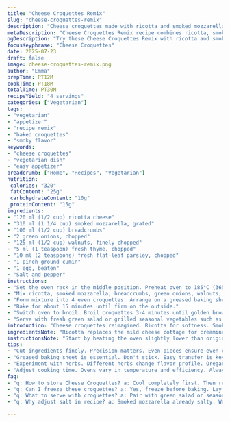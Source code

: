 ```yaml
---
title: "Cheese Croquettes Remix"
slug: "cheese-croquettes-remix"
description: "Cheese croquettes made with ricotta and smoked mozzarella instead of cottage and gruyere, plus chopped walnuts replacing almond meal. Basil swapped for thyme, added ground cumin for a twist. Quantity adjustments reduce cheese cottage to 120 ml, increase breadcrumbs to 100 ml. Bake time tweaked slightly longer, crispier finish. Four servings are enough for a veggie main. Great with green salad or grilled seasonal veggies like zucchini and bell peppers."
metaDescription: "Cheese Croquettes Remix recipe combines ricotta, smoked mozzarella, and walnuts with a twist of cumin, served as a veggie main dish"
ogDescription: "Try these Cheese Croquettes Remix with ricotta and smoked mozzarella, perfect for a light meal with fresh greens or grilled veggies"
focusKeyphrase: "Cheese Croquettes"
date: 2025-07-23
draft: false
image: cheese-croquettes-remix.png
author: "Emma"
prepTime: PT12M
cookTime: PT18M
totalTime: PT30M
recipeYield: "4 servings"
categories: ["Vegetarian"]
tags:
- "vegetarian"
- "appetizer"
- "recipe remix"
- "baked croquettes"
- "smoky flavor"
keywords:
- "cheese croquettes"
- "vegetarian dish"
- "easy appetizer"
breadcrumb: ["Home", "Recipes", "Vegetarian"]
nutrition: 
 calories: "320"
 fatContent: "25g"
 carbohydrateContent: "10g"
 proteinContent: "15g"
ingredients:
- "120 ml (1/2 cup) ricotta cheese"
- "310 ml (1 1/4 cup) smoked mozzarella, grated"
- "100 ml (1/2 cup) breadcrumbs"
- "2 green onions, chopped"
- "125 ml (1/2 cup) walnuts, finely chopped"
- "5 ml (1 teaspoon) fresh thyme, chopped"
- "10 ml (2 teaspoons) fresh flat-leaf parsley, chopped"
- "1 pinch ground cumin"
- "1 egg, beaten"
- "Salt and pepper"
instructions:
- "Set the oven rack in the middle position. Preheat oven to 185°C (365°F)."
- "Mix ricotta, smoked mozzarella, breadcrumbs, green onions, walnuts, thyme, parsley, ground cumin, and beaten egg in a bowl. Salt and pepper to taste."
- "Form mixture into 4 even croquettes. Arrange on a greased baking sheet, spacing apart."
- "Bake for about 15 minutes until firm on the outside."
- "Switch oven to broil. Broil croquettes 3-4 minutes until golden brown on top."
- "Serve with fresh green salad or grilled seasonal vegetables such as asparagus, zucchini, or bell peppers."
introduction: "Cheese croquettes reimagined. Ricotta for softness. Smoked mozzarella adds a savory twist. Walnuts give texture, crunch. Thyme instead of basil, cumin to bump spice slightly. Breadcrumbs slightly up, cheese cottage down, changing mouthfeel. Baking, then broiling for crisp crust. Quick prep, about half an hour total. Four croquettes, big enough for a light meal. Not just a snack anymore. Serve alongside fresh leafy greens or grilled veg. Great for vegetarians, filling, simple ingredients. No frying necessary."
ingredientsNote: "Ricotta replaces the mild cheese cottage for creaminess and moisture. Smoked mozzarella brings smoky depth, unlike the grassy gruyere. Walnuts instead of almonds bring earthiness and added crunch. Thyme complements the savory notes differently than basil's sweet aroma. Breadcrumbs increased from 75 to 100 ml to offset added moisture from ricotta. Egg remains a binder, but cumin introduces a subtle warmth. Adjust salt carefully since smoked cheese is saltier. Green onions provide fresh sharpness. Modifications aim to transform flavors yet keep croquette structure intact."
instructionsNote: "Start by heating the oven slightly lower than original. Mixing ingredients thoroughly ensures uniform texture but don't overmix to avoid dense croquettes. Forming them evenly helps with consistent cooking. A greased baking sheet aids easy removal. Bake slightly longer for firmer texture, then use broiler to crisp the exterior. Keeping croquettes monitored under broiler prevents burning. Serving recommendations encourage fresh or grilled veggies to balance richness. Prep and cook times are approximate; adjust according to oven variations and desired crunchiness."
tips:
- "Cut ingredients finely. Precision matters. Even pieces ensure even cooking. Heat oven to right temperature. High heat for broiling, low for baking. Check seasoning. Finding balance is crucial. Adjust salt especially with smoked cheese. Flavor varies. Don't skip resting before serving. Let croquettes settle to maintain shape."
- "Greased baking sheet is essential. Don't stick. Easy transfer is key. Try using parchment paper for easier cleanup. Croquettes can be shaped ahead. Store in fridge for up to 2 hours. Bake fresh before serving for best taste. Broiling adds a crunchy finish. Watch closely to avoid burning."
- "Experiment with herbs. Different herbs change flavor profile. Oregano or rosemary can work well. Toast walnuts beforehand. Adds depth of flavor, enhances crunch. Consider serving with sauce. Garlic aioli or spicy mayo can complement. Don't forget presentation; garnish with parsley for color. Simple tweaks create unique experiences."
- "Adjust cooking time. Ovens vary in temperature and efficiency. Always check doneness with a fork. Firmness indicates readiness, but golden color is key. Broil until just right. Be vigilant. Alternative cheeses add their own flavors. Try pepper jack for heat. Variety keeps dishes interesting. Switch veggie sides each season."
faq:
- "q: How to store Cheese Croquettes? a: Cool completely first. Then refrigerate in airtight container. Up to 3 days. Reheat in oven for crispness. Microwaving isn't recommended."
- "q: Can I freeze these croquettes? a: Yes, freeze before baking. Lay flat on baking sheet. Once frozen, transfer to bag. Bake from frozen, adding extra time."
- "q: What to serve with croquettes? a: Pair with green salad or seasonal veggies. Grilled zucchini works. Light dressing helps balance richness."
- "q: Why adjust salt in recipe? a: Smoked mozzarella already salty. Watch seasoning. Add to taste. Balance flavors is essential for final dish."

---
```

